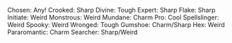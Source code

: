 Chosen: Any!
Crooked: Sharp
Divine: Tough
Expert: Sharp
Flake: Sharp
Initiate: Weird
Monstrous: Weird
Mundane: Charm
Pro: Cool
Spellslinger: Weird
Spooky: Weird
Wronged: Tough
Gumshoe: Charm/Sharp
Hex: Weird
Pararomantic: Charm
Searcher: Sharp/Weird